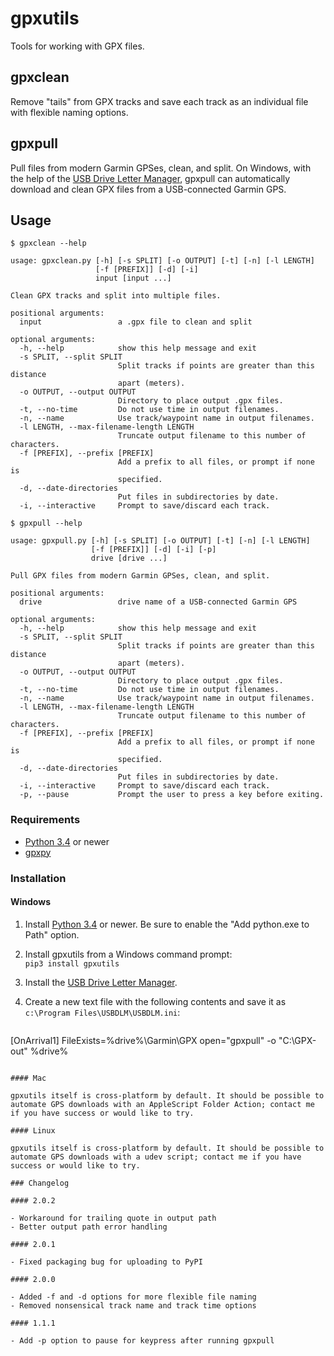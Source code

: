 gpxutils
========

Tools for working with GPX files.

gpxclean
--------

Remove "tails" from GPX tracks and save each track as an individual file with flexible naming options.

gpxpull
-------

Pull files from modern Garmin GPSes, clean, and split. On Windows, with the help of the [USB Drive Letter Manager](http://www.uwe-sieber.de/usbdlm_e.html), gpxpull can automatically download and clean GPX files from a USB-connected Garmin GPS.

Usage
-----

```
$ gpxclean --help

usage: gpxclean.py [-h] [-s SPLIT] [-o OUTPUT] [-t] [-n] [-l LENGTH]
                   [-f [PREFIX]] [-d] [-i]
                   input [input ...]

Clean GPX tracks and split into multiple files.

positional arguments:
  input                 a .gpx file to clean and split

optional arguments:
  -h, --help            show this help message and exit
  -s SPLIT, --split SPLIT
                        Split tracks if points are greater than this distance
                        apart (meters).
  -o OUTPUT, --output OUTPUT
                        Directory to place output .gpx files.
  -t, --no-time         Do not use time in output filenames.
  -n, --name            Use track/waypoint name in output filenames.
  -l LENGTH, --max-filename-length LENGTH
                        Truncate output filename to this number of characters.
  -f [PREFIX], --prefix [PREFIX]
                        Add a prefix to all files, or prompt if none is
                        specified.
  -d, --date-directories
                        Put files in subdirectories by date.
  -i, --interactive     Prompt to save/discard each track.
```

```
$ gpxpull --help

usage: gpxpull.py [-h] [-s SPLIT] [-o OUTPUT] [-t] [-n] [-l LENGTH]
                  [-f [PREFIX]] [-d] [-i] [-p]
                  drive [drive ...]

Pull GPX files from modern Garmin GPSes, clean, and split.

positional arguments:
  drive                 drive name of a USB-connected Garmin GPS

optional arguments:
  -h, --help            show this help message and exit
  -s SPLIT, --split SPLIT
                        Split tracks if points are greater than this distance
                        apart (meters).
  -o OUTPUT, --output OUTPUT
                        Directory to place output .gpx files.
  -t, --no-time         Do not use time in output filenames.
  -n, --name            Use track/waypoint name in output filenames.
  -l LENGTH, --max-filename-length LENGTH
                        Truncate output filename to this number of characters.
  -f [PREFIX], --prefix [PREFIX]
                        Add a prefix to all files, or prompt if none is
                        specified.
  -d, --date-directories
                        Put files in subdirectories by date.
  -i, --interactive     Prompt to save/discard each track.
  -p, --pause           Prompt the user to press a key before exiting.
```

### Requirements

- [Python 3.4](https://www.python.org/) or newer
- [gpxpy](https://github.com/tkrajina/gpxpy)

### Installation

#### Windows

1. Install [Python 3.4](https://www.python.org/downloads/) or newer. Be sure to enable the "Add python.exe to Path" option.

2. Install gpxutils from a Windows command prompt:  
   `pip3 install gpxutils`

3. Install the [USB Drive Letter Manager](http://www.uwe-sieber.de/usbdlm_e.html).

4. Create a new text file with the following contents and save it as `c:\Program Files\USBDLM\USBDLM.ini`:
   ```
[OnArrival1]
FileExists=%drive%\Garmin\GPX
open="gpxpull" -o "C:\GPX-out" %drive%
```

#### Mac

gpxutils itself is cross-platform by default. It should be possible to automate GPS downloads with an AppleScript Folder Action; contact me if you have success or would like to try.

#### Linux

gpxutils itself is cross-platform by default. It should be possible to automate GPS downloads with a udev script; contact me if you have success or would like to try.

### Changelog

#### 2.0.2

- Workaround for trailing quote in output path
- Better output path error handling

#### 2.0.1

- Fixed packaging bug for uploading to PyPI

#### 2.0.0

- Added -f and -d options for more flexible file naming
- Removed nonsensical track name and track time options

#### 1.1.1

- Add -p option to pause for keypress after running gpxpull
